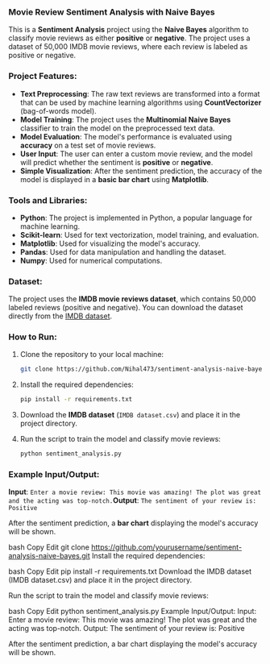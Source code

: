 ### Movie Review Sentiment Analysis with Naive Bayes

This is a **Sentiment Analysis** project using the **Naive Bayes** algorithm to classify movie reviews as either **positive** or **negative**. The project uses a dataset of 50,000 IMDB movie reviews, where each review is labeled as positive or negative.

### Project Features:

- **Text Preprocessing**: The raw text reviews are transformed into a format that can be used by machine learning algorithms using **CountVectorizer** (bag-of-words model).
- **Model Training**: The project uses the **Multinomial Naive Bayes** classifier to train the model on the preprocessed text data.
- **Model Evaluation**: The model's performance is evaluated using **accuracy** on a test set of movie reviews.
- **User Input**: The user can enter a custom movie review, and the model will predict whether the sentiment is **positive** or **negative**.
- **Simple Visualization**: After the sentiment prediction, the accuracy of the model is displayed in a **basic bar chart** using **Matplotlib**.

### Tools and Libraries:

- **Python**: The project is implemented in Python, a popular language for machine learning.
- **Scikit-learn**: Used for text vectorization, model training, and evaluation.
- **Matplotlib**: Used for visualizing the model's accuracy.
- **Pandas**: Used for data manipulation and handling the dataset.
- **Numpy**: Used for numerical computations.

### Dataset:

The project uses the **IMDB movie reviews dataset**, which contains 50,000 labeled reviews (positive and negative). You can download the dataset directly from the [IMDB dataset](https://www.kaggle.com/lakshmi25npathi/imdb-dataset-of-50k-movie-reviews).

### How to Run:

1. Clone the repository to your local machine:
    
    ```bash
    git clone https://github.com/Nihal473/sentiment-analysis-naive-bayes.git
    
    ```
    
2. Install the required dependencies:
    
    ```bash
    pip install -r requirements.txt
    
    ```
    
3. Download the **IMDB dataset** (`IMDB dataset.csv`) and place it in the project directory.
4. Run the script to train the model and classify movie reviews:
    
    ```bash
    python sentiment_analysis.py
    
    ```
    

### Example Input/Output:

**Input**: `Enter a movie review: This movie was amazing! The plot was great and the acting was top-notch.`**Output**: `The sentiment of your review is: Positive`

After the sentiment prediction, a **bar chart** displaying the model's accuracy will be shown.

bash
Copy
Edit
git clone https://github.com/yourusername/sentiment-analysis-naive-bayes.git
Install the required dependencies:

bash
Copy
Edit
pip install -r requirements.txt
Download the IMDB dataset (IMDB dataset.csv) and place it in the project directory.

Run the script to train the model and classify movie reviews:

bash
Copy
Edit
python sentiment_analysis.py
Example Input/Output:
Input: Enter a movie review: This movie was amazing! The plot was great and the acting was top-notch. Output: The sentiment of your review is: Positive

After the sentiment prediction, a bar chart displaying the model's accuracy will be shown.
